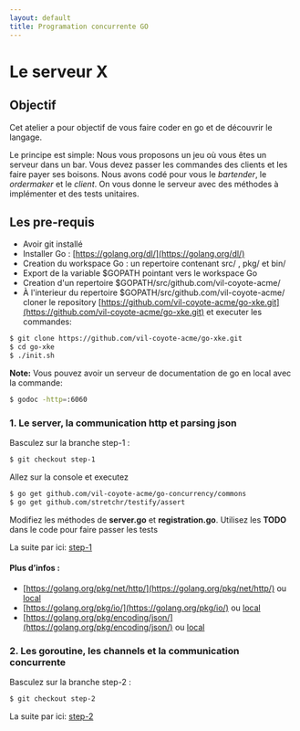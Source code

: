 ```yaml
---
layout: default
title: Programation concurrente GO
---
```



# Le serveur X

## Objectif 

Cet atelier a pour objectif de vous faire coder en go et de découvrir le langage.

Le principe est simple: Nous vous proposons un jeu où vous êtes un serveur dans un bar.  Vous devez passer les commandes des clients et les faire payer ses boisons. Nous avons codé pour vous le  *bartender*, le *ordermaker* et le *client*. On vous donne le serveur avec des méthodes à implémenter et des tests unitaires.

## Les pre-requis

 - Avoir git installé
 - Installer Go : [https://golang.org/dl/](https://golang.org/dl/)
 - Creation du workspace Go : un repertoire contenant src/ , pkg/  et  bin/
 - Export de la variable $GOPATH pointant vers le workspace Go
 - Creation d'un repertoire $GOPATH/src/github.com/vil-coyote-acme/ 
 - À l'interieur du repertoire $GOPATH/src/github.com/vil-coyote-acme/ cloner le repository [https://github.com/vil-coyote-acme/go-xke.git](https://github.com/vil-coyote-acme/go-xke.git) et executer les commandes:

```sh
$ git clone https://github.com/vil-coyote-acme/go-xke.git
$ cd go-xke
$ ./init.sh
```

**Note:** Vous pouvez avoir un serveur de documentation de go en local avec la commande:

```sh
$ godoc -http=:6060
```

### 1. Le server, la communication http et parsing json
Basculez sur la branche step-1 : 

```sh
$ git checkout step-1
```

Allez sur la console et executez

```sh
$ go get github.com/vil-coyote-acme/go-concurrency/commons
$ go get github.com/stretchr/testify/assert
```

Modifiez les méthodes de **server.go** et **registration.go**. Utilisez les **TODO** dans le code pour faire passer les tests

La suite par ici:
[step-1](step-1)

#### Plus d’infos :
- [https://golang.org/pkg/net/http/](https://golang.org/pkg/net/http/) ou [local](http://localhost:6060/pkg/net/http/)
- [https://golang.org/pkg/io/](https://golang.org/pkg/io/) ou [local](http://localhost:6060/pkg/io/)
- [https://golang.org/pkg/encoding/json/](https://golang.org/pkg/encoding/json/) ou [local](http://localhost:6060/pkg/encoding/json/)

### 2. Les goroutine, les channels et la communication concurrente

Basculez sur la branche step-2 : 

```sh
$ git checkout step-2
```

La suite par ici:
[step-2](step-2)


